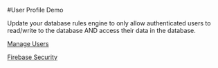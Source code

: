 #User Profile Demo

Update your database rules engine to only allow authenticated users to read/write to the database AND access their data in the database.

[Manage Users](https://firebase.google.com/docs/auth/web/manage-users)

[Firebase Security](https://firebase.google.com/docs/database/security/)